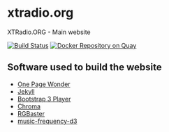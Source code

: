 # xtradio.org
XTRadio.ORG - Main website

[![Build Status](https://travis-ci.org/xtradio/xtradio.org.svg?branch=master)](https://travis-ci.org/xtradio/xtradio.org) [![Docker Repository on Quay](https://quay.io/repository/xtradio/xtradio.org/status "Docker Repository on Quay")](https://quay.io/repository/xtradio/xtradio.org)

## Software used to build the website

* [One Page Wonder](https://github.com/BlackrockDigital/startbootstrap-one-page-wonder)
* [Jekyll](https://jekyllrb.com/)
* [Bootstrap 3 Player](https://github.com/iainhouston/bootstrap3_player)
* [Chroma](https://gka.github.io/chroma.js)
* [RGBaster](https://github.com/briangonzalez/rgbaster.js)
* [music-frequency-d3](https://github.com/bignerdranch/music-frequency-d3)
